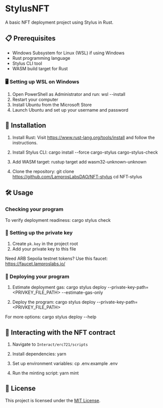 # StylusNFT

A basic NFT deployment project using Stylus in Rust.

## 📋 Prerequisites

- Windows Subsystem for Linux (WSL) if using Windows
- Rust programming language
- Stylus CLI tool
- WASM build target for Rust

### 🖥️ Setting up WSL on Windows

1. Open PowerShell as Administrator and run:
   wsl --install
2. Restart your computer
3. Install Ubuntu from the Microsoft Store
4. Launch Ubuntu and set up your username and password

## 🚀 Installation

1. Install Rust:
   Visit https://www.rust-lang.org/tools/install and follow the instructions.

2. Install Stylus CLI:
   cargo install --force cargo-stylus cargo-stylus-check

3. Add WASM target:
   rustup target add wasm32-unknown-unknown

4. Clone the repository:
   git clone https://github.com/LamprosLabsDAO/NFT-stylus
   cd NFT-stylus

## 🛠️ Usage

### Checking your program

To verify deployment readiness:
cargo stylus check

### 🔑 Setting up the private key

1. Create `pk.key` in the project root
2. Add your private key to this file

Need ARB Sepolia testnet tokens? Use this faucet: https://faucet.lamproslabs.io/

### 🚀 Deploying your program

1. Estimate deployment gas:
   cargo stylus deploy --private-key-path=<PRIVKEY_FILE_PATH> --estimate-gas-only

2. Deploy the program:
   cargo stylus deploy --private-key-path=<PRIVKEY_FILE_PATH>

For more options:
cargo stylus deploy --help

## 🎨 Interacting with the NFT contract

1. Navigate to `Interact/erc721/scripts`

2. Install dependencies:
   yarn

3. Set up environment variables:
   cp .env.example .env

4. Run the minting script:
   yarn mint

## 📄 License

This project is licensed under the [MIT License](LICENSE).
